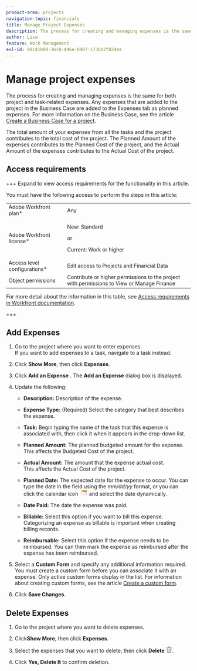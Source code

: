 ```yaml
---
product-area: projects
navigation-topic: financials
title: Manage Project Expenses
description: The process for creating and managing expenses is the same for both project and task-related expenses. Any expenses that are added to the project in the Business Case are added to the Expenses tab as planned expenses. For more information on the Business Case, see the article Create a Business Case for a project.
author: Lisa
feature: Work Management
exl-id: 80c41b08-3618-4d6e-8d07-1736b2f824ea
---
```

# Manage project expenses

The process for creating and managing expenses is the same for both project and task-related expenses. Any expenses that are added to the project in the Business Case are added to the Expenses tab as planned expenses. For more information on the Business Case, see the article [Create a Business Case for a project](../../../manage-work/projects/define-a-business-case/create-business-case.md).

The total amount of your expenses from all the tasks and the project contributes to the total cost of the project. The Planned Amount of the expenses contributes to the Planned Cost of the project, and the Actual Amount of the expenses contributes to the Actual Cost of the project.

## Access requirements

+++ Expand to view access requirements for the functionality in this article.

You must have the following access to perform the steps in this article:

<table style="table-layout:auto"> 
 <col> 
 <col> 
 <tbody> 
  <tr> 
   <td role="rowheader">Adobe Workfront plan*</td> 
   <td>Any</td> 
  </tr> 
  <tr> 
   <td role="rowheader">Adobe Workfront license*</td> 
   <td>
   <p>New: Standard</p>
   <p>or</p>
   <p>Current: Work or higher</p></td> 
  </tr> 
  <tr> 
   <td role="rowheader">Access level configurations*</td> 
   <td>Edit access to Projects and Financial Data</td> 
  </tr> 
  <tr> 
   <td role="rowheader">Object permissions</td> 
   <td>Contribute or higher permissions to the project with permissions to View or Manage Finance</td> 
  </tr> 
 </tbody> 
</table>

For more detail about the information in this table, see [Access requirements in Workfront documentation](/help/quicksilver/administration-and-setup/add-users/access-levels-and-object-permissions/access-level-requirements-in-documentation.md).

+++

## Add Expenses

1. Go to the project where you want to enter expenses.  
   If you want to add expenses to a task, navigate to a task instead.&nbsp;
1. Click **Show More**, then click **Expenses**.
1. Click **Add an Expense** .
   The **Add an Expense** dialog box is displayed.
1. Update the following:

   * **Description:** Description of the expense.  

   * **Expense Type:** (Required) Select the category that best describes the expense.
   * **Task:** Begin typing the name of the task that this expense is associated with, then click it when it appears in the drop-down list.
   * **Planned Amount:** The planned budgeted amount for the expense.  
     This affects the Budgeted Cost of the project.
   
   * **Actual Amount:** The amount that the expense actual cost.  
     This affects the Actual Cost of the project.
   
   * **Planned Date:** The expected date for the expense to occur. You&nbsp;can type the&nbsp;date in the field using the *mm/dd/yy* format, or you can click&nbsp;the calendar icon&nbsp; ![Calendar icon](assets/calendar-icon.png)&nbsp;and select the date dynamically.
   
   * **Date Paid:** The date the expense was paid.
   * **Billable:** Select this option&nbsp;if you want to&nbsp;bill this expense. Categorizing an expense as billable is important when creating billing records.
   * **Reimbursable:** Select this option&nbsp;if the expense needs to be reimbursed. You can then mark the expense as reimbursed after the expense has been reimbursed.

1. Select a **Custom Form** and specify any additional information required. You must create a custom form before you can associate it with an expense. Only active custom forms display in the list. For information about creating custom forms, see the article [Create a custom form](/help/quicksilver/administration-and-setup/customize-workfront/create-manage-custom-forms/form-designer/design-a-form/design-a-form.md).

1. Click **Save Changes**.

## Delete Expenses

1. Go to the&nbsp;project where you want to delete expenses.
1. Click**Show More**, then click **Expenses**.
1. Select the expenses that you want to delete, then click **Delete** ![Delete](assets/delete.png).

1. Click **Yes, Delete It** to confirm deletion.
